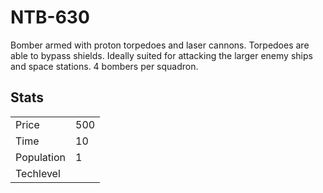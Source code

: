 # NTB-630

Bomber armed with proton torpedoes and laser cannons. Torpedoes are able to bypass shields. Ideally suited for attacking the larger enemy ships and space stations. 4 bombers per squadron.

## Stats

<table>
    <tr>
        <td>Price</td>
        <td>500</td>
    </tr>
    <tr>
        <td>Time</td>
        <td>10</td>
    </tr>
    <tr>
        <td>Population</td>
        <td>1</td>
    </tr>
    <tr>
        <td>Techlevel</td>
        <td></td>
    </tr>
</table>
